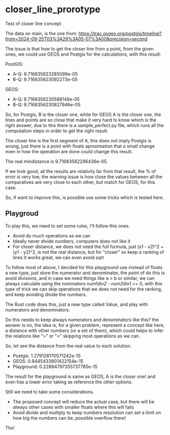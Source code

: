 # closer_line_prorotype
Test of closer line concept

The data on main, is the one from: https://trac.osgeo.org/postgis/timeline?from=2024-09-25T03%3A29%3A05-07%3A00&precision=second

The issue is that how to get the closer line from a point, from the given ones, we could use GEOS and Postgis for the calculations, with this result:

PostGIS:

 - A-Q: 9.716835623285099e-05
 - B-Q: 9.716835623092273e-05

GEOS:

 - A-Q: 9.7168356230588148e-05
 - B-Q: 9.7168356230827946e-05
 
So, for Postgis, B is the closer one, while for GEOS A is the closer one, the lines and points are so close that make it very hard to know which is the right answer, due to this there is a sample_perfect.py file, which runs all the computation steps in order to get the right result.
 
The closer line is the first segment of A, this does not imply Postgis is wrong, just there is a point with floats aproximation that a small change even in how the operation are done could change this result.

The real mindistance is 9.71683562296436e-05.

If we look good, all the results are relativily far from that result, the % of error is very low, the warning issue is how close the values between all the comparatives are very close to each other, but match for GEOS, for this case.

So, if want to improve this, is possible use some tricks which is tested here.

## Playgroud

To play this, we need to set some rules, I'll follow this ones.

- Avoid do much operations as we can
- Ideally never divide numbers, computers does not like it
- For closer distance, we does not need the full formula, just (x1 - x2)^2 + (y1 - y2)^2, is not the real distance, but for "closer" so keep a ranking of lines it works great, we can even avoid sqrt

To follow most of above, I decided for this playground use instead of floats a new type, just store the numerator and denominator, the point of do this is avoid divisions, and in case we need things like a > b or similar, we can always calculate using the nominators num1*div2 - num2*div1 >= 0, with this type of trick we can skip operations that we does not need for the ranking, and keep avoiding divide the numbers.

The Rust code does this, just a new type called Value, and play with numerators and denominators.

Do this needs to keep always numerators and denominators like this? the asnwer is no, the idea is, for a given problem, represent a concept like here, a distance with other numbers (or a set of them), which could helps to infer the relations like ">" or "<" skipping most operations as we can.

So, let see the distance from the real value to each solution:

- Postgis:    1.279128170571242e-15
- GEOS:       0.9445433801422154e-15
- Playground: 0.22884797355737785e-15

The result for the playground is same as GEOS, A is the closer one! and even has a lower error taking as reference the other options.

Still we need to take some considerations.

- The proposed concept will reduce the actual case, but there will be always other cases with smaller floats where this will fails
- Avoid divide and multiply to keep numbers resolution can set a limit on how big the numbers can be, possible overflow there!

Thx!

